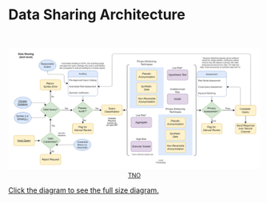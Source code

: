 # Data Sharing Architecture

</br>

<p align = "center">
<a href=".\_static\img\techdatasharing.png">
<img src=".\_static\img\techdatasharing.png" width="740" />
</br>
<small>TNO</small>
</p>

Click the diagram to see the full size diagram.